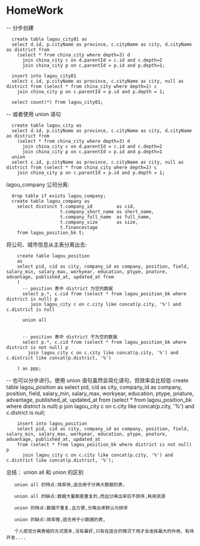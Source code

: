 # HomeWork


-- 分步创建

      create table lagou_city01 as
      select d.id, p.cityName as province, c.cityName as city, d.cityName as district from
        (select * from china_city where depth=3) d
          join china_city c on d.parentId = c.id and c.depth=2
          join china_city p on c.parentId = p.id and p.depth=1;

      insert into lagou_city01
      select c.id, p.cityName as province, c.cityName as city, null as district from (select * from china_city where depth=2) c
        join china_city p on c.parentId = p.id and p.depth = 1;

      select count(*) from lagou_city01;

-- 或者使用 union 语句

      create table lagou_city as
      select d.id, p.cityName as province, c.cityName as city, d.cityName as district from
        (select * from china_city where depth=3) d
          join china_city c on d.parentId = c.id and c.depth=2
          join china_city p on c.parentId = p.id and p.depth=1
      union
      select c.id, p.cityName as province, c.cityName as city, null as district from (select * from china_city where depth=2) c
        join china_city p on c.parentId = p.id and p.depth = 1;

lagou_company 公司分离:

      drop table if exists lagou_company;
      create table lagou_company as
        select distinct t.company_id         as cid,
                        t.company_short_name as short_name,
                        t.company_full_name  as full_name,
                        t.company_size       as size,
                        t.financestage
        from lagou_position_bk t;
将公司、城市信息从主表分离出去:

        create table lagou_position
        as
        select pid, cid as city, company_id as company, position, field, salary_min, salary_max, workyear, education, ptype, pnature,           advantage, published_at, updated_at from
        (
          -- position 表中 district 为空的数据
          select p.*, c.cid from (select * from lagou_position_bk where district is null) p
             join lagou_city c on c.city like concat(p.city, '%') and c.district is null

          union all


          -- position 表中 district 不为空的数据
          select p.*, c.cid from (select * from lagou_position_bk where district is not null) p
            join lagou_city c on c.city like concat(p.city, '%') and c.district like concat(p.district, '%')

        ) as ppp;


-- 也可以分步进行。使用 union 语句虽然会简化语句，但效率会比较低
        create table lagou_position as
        select pid, cid as city, company_id as company, position, field, salary_min, salary_max, workyear, education, ptype, pnature,           advantage, published_at, updated_at
        from (select * from lagou_position_bk where district is null) p
          join lagou_city c on c.city like concat(p.city, '%') and c.district is null;

        insert into lagou_position
        select pid, cid as city, company_id as company, position, field, salary_min, salary_max, workyear, education, ptype, pnature,           advantage, published_at, updated_at
        from (select * from lagou_position_bk where district is not null) p
          join lagou_city c on c.city like concat(p.city, '%') and c.district like concat(p.district, '%');
  
 总结： union all 和 union 的区别
       
       union all 的特点:效率快,适合用于分离大数据的表，
       
       union all 的缺点:数据大量都是重复的,而且分离出来后不排序,耗用资源
       
       union 的特点:数据不重复,且方便,分离出来默认为排序
       
       union 的缺点:效率慢,适合用于小数据的表,
       
       个人感觉分离表格的方式很多,没有最好,只有在适合的情况下用才会发挥最大的作用，有待开发....
 
 
 
 
 
  
 
